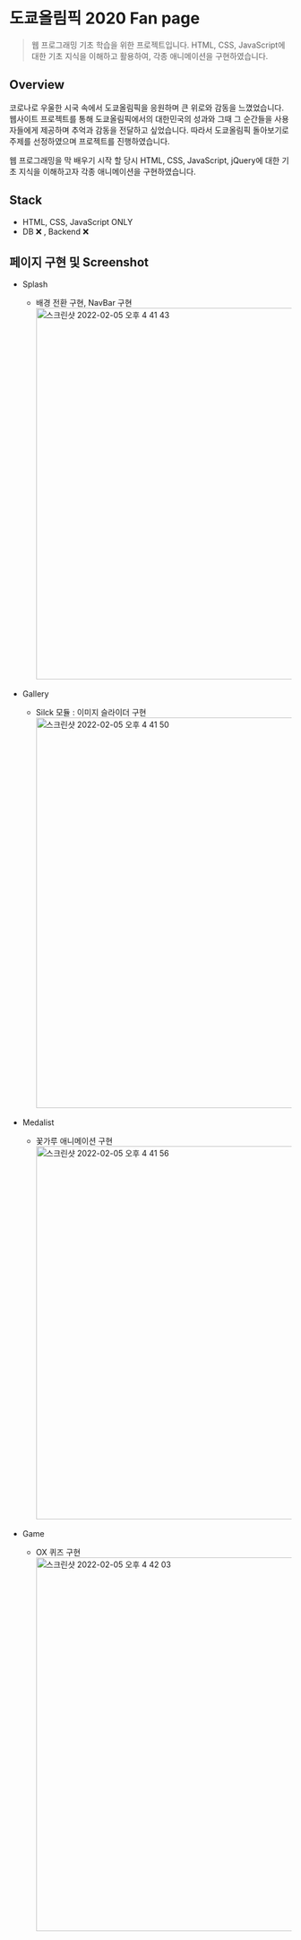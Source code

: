 # 도쿄올림픽 2020 Fan page

> 웹 프로그래밍 기초 학습을 위한 프로젝트입니다. 
HTML, CSS, JavaScript에 대한 기초 지식을 이해하고 활용하여, 각종 애니메이션을 구현하였습니다.

## Overview

코로나로 우울한 시국 속에서 도쿄올림픽을 응원하며 큰 위로와 감동을 느꼈었습니다. 웹사이트 프로젝트를 통해 도쿄올림픽에서의 대한민국의 성과와 그때 그 순간들을 사용자들에게 제공하며 추억과 감동을 전달하고 싶었습니다. 따라서 도쿄올림픽 돌아보기로 주제를 선정하였으며 프로젝트를 진행하였습니다.

웹 프로그래밍을 막 배우기 시작 할 당시 HTML, CSS, JavaScript, jQuery에 대한 기초 지식을 이해하고자 
각종 애니메이션을 구현하였습니다. 

## Stack

- HTML, CSS, JavaScript ONLY
- DB ❌ ,  Backend ❌

## 페이지 구현 및 Screenshot

- Splash
    - 배경 전환 구현, NavBar 구현
        <img width="663" alt="스크린샷 2022-02-05 오후 4 41 43" src="https://user-images.githubusercontent.com/79133770/152633382-d5cd0e77-5149-4400-b652-fe7ace91fbad.png">
    

- Gallery
    - Silck 모듈 : 이미지 슬라이더  구현
        <img width="697" alt="스크린샷 2022-02-05 오후 4 41 50" src="https://user-images.githubusercontent.com/79133770/152633384-79985921-c8aa-49eb-81f6-c6cc99a94e1f.png">

    
- Medalist
    - 꽃가루 애니메이션 구현
        <img width="666" alt="스크린샷 2022-02-05 오후 4 41 56" src="https://user-images.githubusercontent.com/79133770/152633387-a9f9309c-677b-43dd-a5a1-9f4d0e7904fd.png">

- Game
    - OX 퀴즈 구현
        <img width="667" alt="스크린샷 2022-02-05 오후 4 42 03" src="https://user-images.githubusercontent.com/79133770/152633395-db2d42a1-c836-4910-ad50-7900e81a6044.png">
